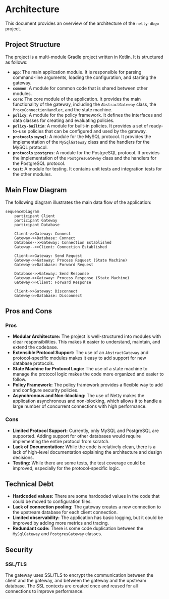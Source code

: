 # Architecture

This document provides an overview of the architecture of the `netty-dbgw` project.

## Project Structure

The project is a multi-module Gradle project written in Kotlin. It is structured as follows:

*   **`app`**: The main application module. It is responsible for parsing command-line arguments, loading the configuration, and starting the gateway.
*   **`common`**: A module for common code that is shared between other modules.
*   **`core`**: The core module of the application. It provides the main functionality of the gateway, including the `AbstractGateway` class, the `ProxyConnectionHandler`, and the state machine.
*   **`policy`**: A module for the policy framework. It defines the interfaces and data classes for creating and evaluating policies.
*   **`policy-builtin`**: A module for built-in policies. It provides a set of ready-to-use policies that can be configured and used by the gateway.
*   **`protocols:mysql`**: A module for the MySQL protocol. It provides the implementation of the `MySqlGateway` class and the handlers for the MySQL protocol.
*   **`protocols:postgres`**: A module for the PostgreSQL protocol. It provides the implementation of the `PostgresGateway` class and the handlers for the PostgreSQL protocol.
*   **`test`**: A module for testing. It contains unit tests and integration tests for the other modules.

## Main Flow Diagram

The following diagram illustrates the main data flow of the application:

```mermaid
sequenceDiagram
    participant Client
    participant Gateway
    participant Database

    Client->>Gateway: Connect
    Gateway->>Database: Connect
    Database-->>Gateway: Connection Established
    Gateway-->>Client: Connection Established

    Client->>Gateway: Send Request
    Gateway->>Gateway: Process Request (State Machine)
    Gateway->>Database: Forward Request

    Database->>Gateway: Send Response
    Gateway->>Gateway: Process Response (State Machine)
    Gateway->>Client: Forward Response

    Client->>Gateway: Disconnect
    Gateway->>Database: Disconnect
```

## Pros and Cons

### Pros

*   **Modular Architecture:** The project is well-structured into modules with clear responsibilities. This makes it easier to understand, maintain, and extend the codebase.
*   **Extensible Protocol Support:** The use of an `AbstractGateway` and protocol-specific modules makes it easy to add support for new database protocols.
*   **State Machine for Protocol Logic:** The use of a state machine to manage the protocol logic makes the code more organized and easier to follow.
*   **Policy Framework:** The policy framework provides a flexible way to add and configure security policies.
*   **Asynchronous and Non-blocking:** The use of Netty makes the application asynchronous and non-blocking, which allows it to handle a large number of concurrent connections with high performance.

### Cons

*   **Limited Protocol Support:** Currently, only MySQL and PostgreSQL are supported. Adding support for other databases would require implementing the entire protocol from scratch.
*   **Lack of Documentation:** While the code is relatively clean, there is a lack of high-level documentation explaining the architecture and design decisions.
*   **Testing:** While there are some tests, the test coverage could be improved, especially for the protocol-specific logic.

## Technical Debt

*   **Hardcoded values:** There are some hardcoded values in the code that could be moved to configuration files.
*   **Lack of connection pooling:** The gateway creates a new connection to the upstream database for each client connection.
*   **Limited observability:** The application has basic logging, but it could be improved by adding more metrics and tracing.
*   **Redundant code:** There is some code duplication between the `MySqlGateway` and `PostgresGateway` classes.

## Security

### SSL/TLS

The gateway uses SSL/TLS to encrypt the communication between the client and the gateway, and between the gateway and the upstream database. The SSL contexts are created once and reused for all connections to improve performance.
